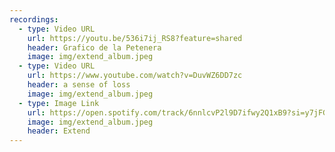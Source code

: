 ```yaml
---
recordings:
  - type: Video URL
    url: https://youtu.be/536i7ij_RS8?feature=shared
    header: Grafico de la Petenera
    image: img/extend_album.jpeg
  - type: Video URL
    url: https://www.youtube.com/watch?v=DuvWZ6DD7zc
    header: a sense of loss
    image: img/extend_album.jpeg
  - type: Image Link
    url: https://open.spotify.com/track/6nnlcvP2l9D7ifwy2Q1xB9?si=y7jFGtYOTEmZaoOfek6avA&context=spotify%3Aalbum%3A4aCp1AQzt6L8nS9TOiw5oK
    image: img/extend_album.jpeg
    header: Extend
---
```

